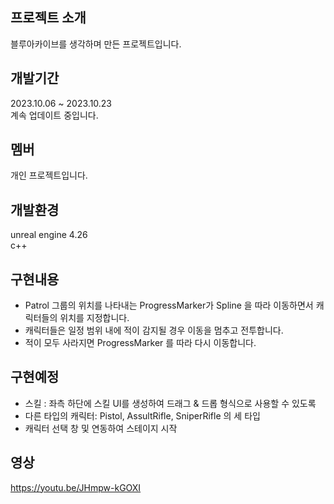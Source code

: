    
## 프로젝트 소개   
블루아카이브를 생각하며 만든 프로젝트입니다.

## 개발기간
2023.10.06 ~ 2023.10.23   
계속 업데이트 중입니다.

## 멤버
개인 프로젝트입니다.   

## 개발환경
unreal engine 4.26   
c++   

## 구현내용
- Patrol 그룹의 위치를 나타내는 ProgressMarker가 Spline 을 따라 이동하면서 캐릭터들의 위치를 지정합니다.
- 캐릭터들은 일정 범위 내에 적이 감지될 경우 이동을 멈추고 전투합니다.
- 적이 모두 사라지면 ProgressMarker 를 따라 다시 이동합니다.

## 구현예정
- 스킬 : 좌측 하단에 스킬 UI를 생성하여 드래그 & 드롭 형식으로 사용할 수 있도록
- 다른 타입의 캐릭터: Pistol, AssultRifle, SniperRifle 의 세 타입
- 캐릭터 선택 창 및 연동하여 스테이지 시작

## 영상
https://youtu.be/JHmpw-kGOXI   


